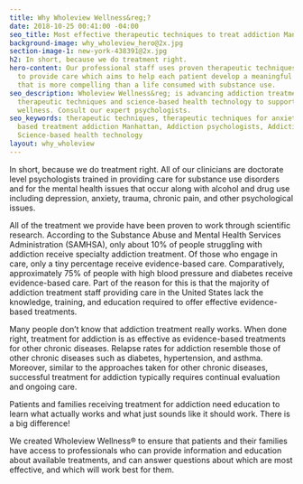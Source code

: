 ```yaml
---
title: Why Wholeview Wellness&reg;?
date: 2018-10-25 00:41:00 -04:00
seo_title: Most effective therapeutic techniques to treat addiction Manhattan
background-image: why_wholeview_hero@2x.jpg
section-image-1: new-york-438391@2x.jpg
h2: In short, because we do treatment right.
hero-content: Our professional staff uses proven therapeutic techniques and technology
  to provide care which aims to help each patient develop a meaningful life in recovery
  that is more compelling than a life consumed with substance use.
seo_description: Wholeview Wellness&reg; is advancing addiction treatment by using
  therapeutic techniques and science-based health technology to support recovery and
  wellness. Consult our expert psychologists.
seo_keywords: therapeutic techniques, therapeutic techniques for anxiety, evidence
  based treatment addiction Manhattan, Addiction psychologists, Addiction experts,
  Science-based health technology
layout: why_wholeview
---
```


In short, because we do treatment right. All of our clinicians are doctorate level psychologists trained in providing care for substance use disorders and for the mental health issues that occur along with alcohol and drug use including depression, anxiety, trauma, chronic pain, and other psychological issues.   

All of the treatment we provide have been proven to work through scientific research.  According to the Substance Abuse and Mental Health Services Administration (SAMHSA), only about 10% of people struggling with addiction receive specialty addiction treatment.  Of those who engage in care, only a tiny percentage receive evidence-based care.  Comparatively, approximately 75% of people with high blood pressure and diabetes receive evidence-based care. Part of the reason for this is that the majority of addiction treatment staff providing care in the United States lack the knowledge, training, and education required to offer effective evidence-based treatments.

Many people don’t know that addiction treatment really works. When done right, treatment for addiction is as effective as evidence-based treatments for other chronic diseases. Relapse rates for addiction resemble those of other chronic diseases such as diabetes, hypertension, and asthma. Moreover, similar to the approaches taken for other chronic diseases, successful treatment for addiction typically requires continual evaluation and ongoing care.

Patients and families receiving treatment for addiction need education to learn what actually works and what just sounds like it should work. There is a big difference!

We created Wholeview Wellness&reg; to ensure that patients and their families have access to professionals who can provide information and education about available treatments, and can answer questions about which are most effective, and which will work best for them.
